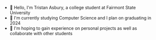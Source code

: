 - 👋 Hello, I'm Tristan Asbury, a college student at Fairmont State University
- 📖 I'm currently studying Computer Science and I plan on graduating in 2024
- 💪 I'm hoping to gain experience on personal projects as well as collaborate with other students
